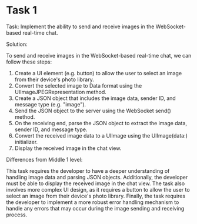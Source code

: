# Task 1

Task: Implement the ability to send and receive images in the WebSocket-based
real-time chat.

Solution:

To send and receive images in the WebSocket-based real-time chat, we can follow
these steps:

1. Create a UI element (e.g. button) to allow the user to select an image from
   their device's photo library.
2. Convert the selected image to Data format using the UIImageJPEGRepresentation
   method.
3. Create a JSON object that includes the image data, sender ID, and message
   type (e.g. "image").
4. Send the JSON object to the server using the WebSocket send() method.
5. On the receiving end, parse the JSON object to extract the image data, sender
   ID, and message type.
6. Convert the received image data to a UIImage using the UIImage(data:)
   initializer.
7. Display the received image in the chat view.

Differences from Middle 1 level:

This task requires the developer to have a deeper understanding of handling
image data and parsing JSON objects. Additionally, the developer must be able to
display the received image in the chat view. The task also involves more complex
UI design, as it requires a button to allow the user to select an image from
their device's photo library. Finally, the task requires the developer to
implement a more robust error handling mechanism to handle any errors that may
occur during the image sending and receiving process.
